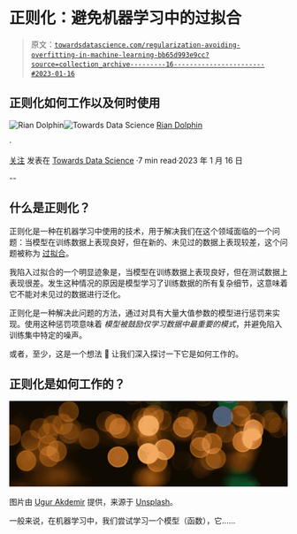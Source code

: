# 正则化：避免机器学习中的过拟合

> 原文：[`towardsdatascience.com/regularization-avoiding-overfitting-in-machine-learning-bb65d993e9cc?source=collection_archive---------16-----------------------#2023-01-16`](https://towardsdatascience.com/regularization-avoiding-overfitting-in-machine-learning-bb65d993e9cc?source=collection_archive---------16-----------------------#2023-01-16)

## 正则化如何工作以及何时使用

[](https://medium.com/@riandolphin?source=post_page-----bb65d993e9cc--------------------------------)![Rian Dolphin](https://medium.com/@riandolphin?source=post_page-----bb65d993e9cc--------------------------------)[](https://towardsdatascience.com/?source=post_page-----bb65d993e9cc--------------------------------)![Towards Data Science](https://towardsdatascience.com/?source=post_page-----bb65d993e9cc--------------------------------) [Rian Dolphin](https://medium.com/@riandolphin?source=post_page-----bb65d993e9cc--------------------------------)

·

[关注](https://medium.com/m/signin?actionUrl=https%3A%2F%2Fmedium.com%2F_%2Fsubscribe%2Fuser%2F2f79d1e1bf6d&operation=register&redirect=https%3A%2F%2Ftowardsdatascience.com%2Fregularization-avoiding-overfitting-in-machine-learning-bb65d993e9cc&user=Rian+Dolphin&userId=2f79d1e1bf6d&source=post_page-2f79d1e1bf6d----bb65d993e9cc---------------------post_header-----------) 发表在 [Towards Data Science](https://towardsdatascience.com/?source=post_page-----bb65d993e9cc--------------------------------) ·7 min read·2023 年 1 月 16 日[](https://medium.com/m/signin?actionUrl=https%3A%2F%2Fmedium.com%2F_%2Fvote%2Ftowards-data-science%2Fbb65d993e9cc&operation=register&redirect=https%3A%2F%2Ftowardsdatascience.com%2Fregularization-avoiding-overfitting-in-machine-learning-bb65d993e9cc&user=Rian+Dolphin&userId=2f79d1e1bf6d&source=-----bb65d993e9cc---------------------clap_footer-----------)

--

[](https://medium.com/m/signin?actionUrl=https%3A%2F%2Fmedium.com%2F_%2Fbookmark%2Fp%2Fbb65d993e9cc&operation=register&redirect=https%3A%2F%2Ftowardsdatascience.com%2Fregularization-avoiding-overfitting-in-machine-learning-bb65d993e9cc&source=-----bb65d993e9cc---------------------bookmark_footer-----------)

## 什么是正则化？

正则化是一种在机器学习中使用的技术，用于解决我们在这个领域面临的一个问题：当模型在训练数据上表现良好，但在新的、未见过的数据上表现较差，这个问题被称为 [过拟合](https://medium.com/towards-data-science/overfitting-in-ml-avoiding-the-pitfalls-d5225b7118d)。

我陷入过拟合的一个明显迹象是，当模型在训练数据上表现良好，但在测试数据上表现很差。发生这种情况的原因是模型学习了训练数据的所有复杂细节，这意味着它不能对未见过的数据进行泛化。

正则化是一种解决此问题的方法，通过对具有大量大值参数的模型进行惩罚来实现。使用这种惩罚项意味着 *模型被鼓励仅学习数据中最重要的模式*，并避免陷入训练集中特定的噪声。

或者，至少，这是一个想法 👀 让我们深入探讨一下它是如何工作的。

## 正则化是如何工作的？

![](img/1e6c93cb41b4d3d97a5270d005e2d6d6.png)

图片由 [Ugur Akdemir](https://unsplash.com/ja/@ugur?utm_source=unsplash&utm_medium=referral&utm_content=creditCopyText) 提供，来源于 [Unsplash](https://unsplash.com/s/photos/lights?utm_source=unsplash&utm_medium=referral&utm_content=creditCopyText)。

一般来说，在机器学习中，我们尝试学习一个模型（函数），它……
